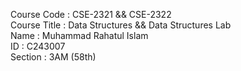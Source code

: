 Course Code     : CSE-2321 && CSE-2322  
Course Title    : Data Structures && Data Structures Lab  
Name            : Muhammad Rahatul Islam  
ID              : C243007  
Section         : 3AM (58th)  